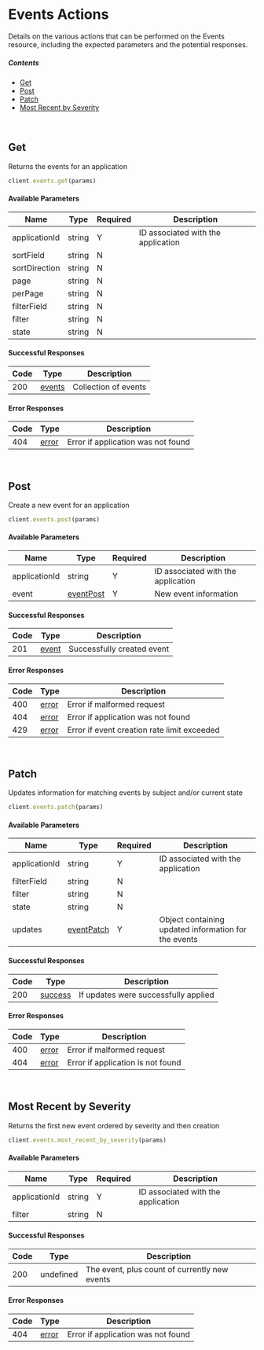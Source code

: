 # Events Actions

Details on the various actions that can be performed on the
Events resource, including the expected
parameters and the potential responses.

##### Contents

*   [Get](#get)
*   [Post](#post)
*   [Patch](#patch)
*   [Most Recent by Severity](#most-recent-by-severity)

<br/>

## Get

Returns the events for an application

```ruby
client.events.get(params)
```

#### Available Parameters

| Name | Type | Required | Description |
| ---- | ---- | -------- | ----------- |
| applicationId | string | Y | ID associated with the application |
| sortField | string | N |  |
| sortDirection | string | N |  |
| page | string | N |  |
| perPage | string | N |  |
| filterField | string | N |  |
| filter | string | N |  |
| state | string | N |  |

#### Successful Responses

| Code | Type | Description |
| ---- | ---- | ----------- |
| 200 | [events](_schemas.md#events) | Collection of events |

#### Error Responses

| Code | Type | Description |
| ---- | ---- | ----------- |
| 404 | [error](_schemas.md#error) | Error if application was not found |

<br/>

## Post

Create a new event for an application

```ruby
client.events.post(params)
```

#### Available Parameters

| Name | Type | Required | Description |
| ---- | ---- | -------- | ----------- |
| applicationId | string | Y | ID associated with the application |
| event | [eventPost](_schemas.md#eventpost) | Y | New event information |

#### Successful Responses

| Code | Type | Description |
| ---- | ---- | ----------- |
| 201 | [event](_schemas.md#event) | Successfully created event |

#### Error Responses

| Code | Type | Description |
| ---- | ---- | ----------- |
| 400 | [error](_schemas.md#error) | Error if malformed request |
| 404 | [error](_schemas.md#error) | Error if application was not found |
| 429 | [error](_schemas.md#error) | Error if event creation rate limit exceeded |

<br/>

## Patch

Updates information for matching events by subject and/or current state

```ruby
client.events.patch(params)
```

#### Available Parameters

| Name | Type | Required | Description |
| ---- | ---- | -------- | ----------- |
| applicationId | string | Y | ID associated with the application |
| filterField | string | N |  |
| filter | string | N |  |
| state | string | N |  |
| updates | [eventPatch](_schemas.md#eventpatch) | Y | Object containing updated information for the events |

#### Successful Responses

| Code | Type | Description |
| ---- | ---- | ----------- |
| 200 | [success](_schemas.md#success) | If updates were successfully applied |

#### Error Responses

| Code | Type | Description |
| ---- | ---- | ----------- |
| 400 | [error](_schemas.md#error) | Error if malformed request |
| 404 | [error](_schemas.md#error) | Error if application is not found |

<br/>

## Most Recent by Severity

Returns the first new event ordered by severity and then creation

```ruby
client.events.most_recent_by_severity(params)
```

#### Available Parameters

| Name | Type | Required | Description |
| ---- | ---- | -------- | ----------- |
| applicationId | string | Y | ID associated with the application |
| filter | string | N |  |

#### Successful Responses

| Code | Type | Description |
| ---- | ---- | ----------- |
| 200 | undefined | The event, plus count of currently new events |

#### Error Responses

| Code | Type | Description |
| ---- | ---- | ----------- |
| 404 | [error](_schemas.md#error) | Error if application was not found |

